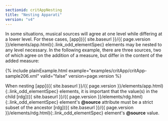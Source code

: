 ```yaml
---
sectionid: critAppNesting
title: "Nesting Apparati"
version: "v4"
---
```




In some situations, musical sources will agree at one level while differing at a lower
level.
For these cases, [app]({{ site.baseurl }}/{{ page.version }}/elements/app.html){:.link_odd_elementSpec} elements may be nested to any level necessary. In
the following example, there are three sources, two of which agree on the addition
of a
measure, but differ in the content of the added measure:

{% include plainExample.html example="examples/critApp/critApp-sample206.xml" valid="false" version=page.version %}


When nesting [app]({{ site.baseurl }}/{{ page.version }}/elements/app.html){:.link_odd_elementSpec} elements, it is important that the value(s) in the
child [rdg]({{ site.baseurl }}/{{ page.version }}/elements/rdg.html){:.link_odd_elementSpec} element's **@source** attribute must be a strict subset
of the ancestor [rdg]({{ site.baseurl }}/{{ page.version }}/elements/rdg.html){:.link_odd_elementSpec} element's **@source** value.




